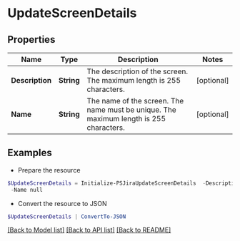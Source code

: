 # UpdateScreenDetails
## Properties

Name | Type | Description | Notes
------------ | ------------- | ------------- | -------------
**Description** | **String** | The description of the screen. The maximum length is 255 characters. | [optional] 
**Name** | **String** | The name of the screen. The name must be unique. The maximum length is 255 characters. | [optional] 

## Examples

- Prepare the resource
```powershell
$UpdateScreenDetails = Initialize-PSJiraUpdateScreenDetails  -Description null `
 -Name null
```

- Convert the resource to JSON
```powershell
$UpdateScreenDetails | ConvertTo-JSON
```

[[Back to Model list]](../README.md#documentation-for-models) [[Back to API list]](../README.md#documentation-for-api-endpoints) [[Back to README]](../README.md)

